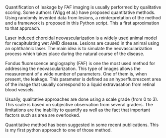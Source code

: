 Quantification of leakage by FAF imaging is usually performed by qualitative scoring. Some authors (Wigg et al.) have proposed quantitative methods. Using randomly invented data from lesions, a reinterpretation of the method and a framework is proposed in this Python script. This a first aproximation to that approach.

Laser induced choroidal neovascularization is a widely used animal model for recapitulating wet AMD disease. Lesions are caused in the animal using an ophthalmic laser. The main idea is to simulate the neovascularization process which takes place during the natural course of the disease.

Fondus fluorescence angiography (FAF) is one the most used method for addressing the neovascularization. This type of images allows the measurement of a wide number of parameters. One of them is, when present, the leakage. This parameter is defined as an hyperfluorescent area of the image that usually correspond to a liquid extravasation from retinal blood vessels.

Usually, qualitative approaches are done using a scale grade (from 0 to 3). This scale is based on subjective observation from several graders. The limitations are the inability to quantify as well as the fact that important factors such as area are overlooked.

Quantitative method has been suggested in some recent publications. This is my first python approach to one of those method.

